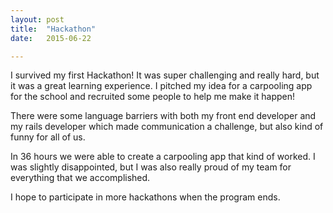 ```yaml
---
layout: post
title:  "Hackathon"
date:   2015-06-22 

---
```

I survived my first Hackathon! It was super challenging and really hard, but it was a great learning experience.
I pitched my idea for a carpooling app for the school and recruited some people to help me make it happen!

There were some language barriers with both my front end developer and my rails developer which made communication a challenge, but also kind of funny for all of us. 

In 36 hours we were able to create a carpooling app that kind of worked. I was slightly disappointed, but I was also really proud of my team for everything that we accomplished.  

I hope to participate in more hackathons when the program ends. 
